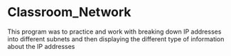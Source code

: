 # Classroom_Network
This program was to practice and work with breaking down IP addresses into different subnets and then displaying the different type of information about the IP addresses
